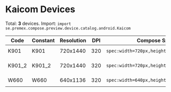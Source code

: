 # Kaicom Devices

Total: **3** devices. Import: `import se.premex.compose.preview.device.catalog.android.Kaicom`

| Code | Constant | Resolution | DPI | Compose Spec | Preview Usage |
|------|----------|------------|-----|-------------|---------------|
| K901 | K901 | 720x1440 | 320 | `spec:width=720px,height=1440px,dpi=320` | `@Preview(device = Kaicom.K901)` |
| K901_2 | K901_2 | 720x1440 | 320 | `spec:width=720px,height=1440px,dpi=320` | `@Preview(device = Kaicom.K901_2)` |
| W660 | W660 | 640x1136 | 320 | `spec:width=640px,height=1136px,dpi=320` | `@Preview(device = Kaicom.W660)` |

<!-- Generated automatically. Do not edit manually. -->
